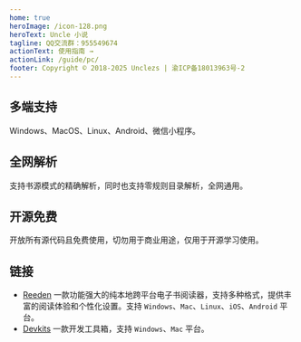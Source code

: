 ```yaml
---
home: true
heroImage: /icon-128.png
heroText: Uncle 小说
tagline: QQ交流群：955549674
actionText: 使用指南 →
actionLink: /guide/pc/
footer: Copyright © 2018-2025 Unclezs | 渝ICP备18013963号-2
---
```


<div class="features">
  <div class="feature">
    <h2>多端支持</h2>
    <p>Windows、MacOS、Linux、Android、微信小程序。</p>
  </div>
  <div class="feature">
    <h2>全网解析</h2>
    <p>支持书源模式的精确解析，同时也支持零规则目录解析，全网通用。</p>
  </div>
  <div class="feature">
    <h2>开源免费</h2>
    <p>开放所有源代码且免费使用，切勿用于商业用途，仅用于开源学习使用。</p>
  </div>
</div>

## 链接

- [Reeden](https://reeden.app) 一款功能强大的纯本地跨平台电子书阅读器，支持多种格式，提供丰富的阅读体验和个性化设置。支持 `Windows`、`Mac`、`Linux`、`iOS`、`Android` 平台。
- [Devkits](https://devkits.dev) 一款开发工具箱，支持 `Windows`、`Mac` 平台。